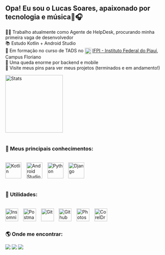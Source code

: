 ## Opa! Eu sou o Lucas Soares, apaixonado por tecnologia e música🤖🎧

👨‍💻 Trabalho atualmente como Agente de HelpDesk, procurando minha primeira vaga de desenvolvedor
<br>
📚 Estudo Kotlin + Android Studio
<br>
🏫 Em formação no curso de TADS no <img align="center" alt="IFPI" height="20" src="https://i.ibb.co/rFSrQBd/ifpi.png"> <a href="https://www.ifpi.edu.br/">IFPI - Instituto Federal do Piauí</a>, Campus Floriano
<br>
🤔 Uma queda enorme por backend e mobile
<br>
📲 Visite meus pins para ver meus projetos (terminados e em andamento!)

<div style="display: inline_block">
<img align="center" alt="Stats" height="180em" src=https://vercel-stats-mij1.vercel.app/api?username=soareslucas9090&count_private=true&show_icons=true&theme=transparent>
</div>
<br>
<h3>🚀 Meus principais conhecimentos:</h3>
<div style="display: inline_block"><br>
  <img align="center" alt="Kotlin" width="50" src="https://cdn.jsdelivr.net/gh/devicons/devicon/icons/kotlin/kotlin-original.svg"><span>&nbsp;&nbsp;&nbsp;</span>
  <img align="center" alt="Android Studio" width="50" src="https://cdn.jsdelivr.net/gh/devicons/devicon/icons/androidstudio/androidstudio-original.svg"><span>&nbsp;&nbsp;&nbsp;</span>
  <img align="center" alt="Python" width="50" src="https://cdn.jsdelivr.net/gh/devicons/devicon/icons/python/python-original.svg"><span>&nbsp;&nbsp;&nbsp;</span>
  <img align="center" alt="Django" width="50" src="https://cdn.worldvectorlogo.com/logos/django.svg">
</div>



<br>
<h3>🌱 Utilidades:</h3>
<div style="display: inline_block"><br>
  <img align="center" alt="Insomnia" width="40" src="https://www.svgrepo.com/show/353904/insomnia.svg"><span>&nbsp;&nbsp;&nbsp;</span>
  <img align="center" alt="Postman" width="40" src="https://www.svgrepo.com/download/354202/postman-icon.svg"><span>&nbsp;&nbsp;&nbsp;</span>
  <img align="center" alt="Git" width="40" src="https://www.svgrepo.com/show/452210/git.svg"><span>&nbsp;&nbsp;&nbsp;</span>
  <img align="center" alt="Github" width="40" src="https://www.svgrepo.com/show/450156/github.svg"><span>&nbsp;&nbsp;&nbsp;</span>
  <img align="center" alt="Photoshop" width="40" src="https://upload.wikimedia.org/wikipedia/commons/thumb/a/af/Adobe_Photoshop_CC_icon.svg/2101px-Adobe_Photoshop_CC_icon.svg.png"><span>&nbsp;&nbsp;&nbsp;</span>
  <img align="center" alt="CorelDraw" width="40" src="https://recoverytoolbox.com/src/images/icons/logo-coreldraw-green-180.svg">
</div>

##

<div>
  <h3>🌎 Onde me encontrar:</h3>
  <a href = "mailto:soareslukas9090@gmail.com"><img src="https://img.shields.io/badge/-Gmail-%23333?style=for-the-badge&logo=gmail&logoColor=white" target="_blank"></a>
  <a href="https://www.linkedin.com/in/lucas-soares-047134149" target="_blank"><img src="https://img.shields.io/badge/-LinkedIn-%230077B5?style=for-the-badge&logo=linkedin&logoColor=white" target="_blank"></a> 
  <a href="https://www.instagram.com/soares.lucas90" target="_blank"><img src="https://img.shields.io/badge/-Instagram-%23E4405F?style=for-the-badge&logo=instagram&logoColor=white" target="_blank"></a>
</div>

